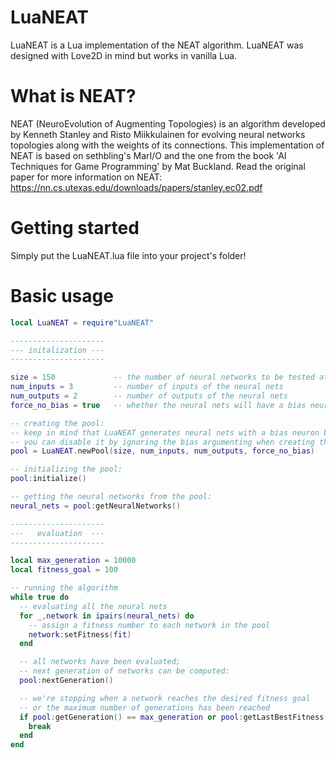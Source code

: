 # LuaNEAT

LuaNEAT is a Lua implementation of the NEAT algorithm. LuaNEAT was designed with Love2D in mind but works in vanilla Lua.

# What is NEAT?
NEAT (NeuroEvolution of Augmenting Topologies) is an algorithm developed by Kenneth Stanley and Risto Miikkulainen for evolving neural networks topologies along with the weights of its connections. This implementation of NEAT is based on sethbling's MarI/O and the one from the book 'AI Techniques for Game Programming' by Mat Buckland. Read the original paper for more information on NEAT: https://nn.cs.utexas.edu/downloads/papers/stanley.ec02.pdf

# Getting started

Simply put the LuaNEAT.lua file into your project's folder!

# Basic usage

``` lua
local LuaNEAT = require"LuaNEAT"

---------------------
--- initalization ---
---------------------

size = 150             -- the number of neural networks to be tested at each generation
num_inputs = 3         -- number of inputs of the neural nets
num_outputs = 2        -- number of outputs of the neural nets
force_no_bias = true   -- whether the neural nets will have a bias neuron or not

-- creating the pool:
-- keep in mind that LuaNEAT generates neural nets with a bias neuron by default (an extra input neuron whose value is always 1)
-- you can disable it by ignoring the bias argumenting when creating the pool
pool = LuaNEAT.newPool(size, num_inputs, num_outputs, force_no_bias)

-- initializing the pool:
pool:initialize()

-- getting the neural networks from the pool:
neural_nets = pool:getNeuralNetworks()

---------------------
---   evaluation  ---
---------------------

local max_generation = 10000
local fitness_goal = 100

-- running the algorithm
while true do
  -- evaluating all the neural nets
  for _,network in ipairs(neural_nets) do
    -- assign a fitness number to each network in the pool
    network:setFitness(fit)
  end

  -- all networks have been evaluated;
  -- next generation of networks can be computed:
  pool:nextGeneration()

  -- we're stopping when a network reaches the desired fitness goal
  -- or the maximum number of generations has been reached
  if pool:getGeneration() == max_generation or pool:getLastBestFitness() >= fitness_goal then
    break
  end
end
```
